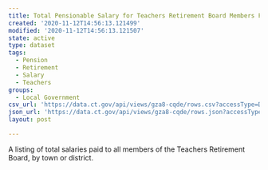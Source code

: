 ```yaml
---
title: Total Pensionable Salary for Teachers Retirement Board Members FY 2016
created: '2020-11-12T14:56:13.121499'
modified: '2020-11-12T14:56:13.121507'
state: active
type: dataset
tags:
  - Pension
  - Retirement
  - Salary
  - Teachers
groups:
  - Local Government
csv_url: 'https://data.ct.gov/api/views/gza8-cqde/rows.csv?accessType=DOWNLOAD'
json_url: 'https://data.ct.gov/api/views/gza8-cqde/rows.json?accessType=DOWNLOAD'
layout: post

---
```

A listing of total salaries paid to all members of the Teachers Retirement Board, by town or district.

